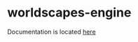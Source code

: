 # worldscapes-engine

Documentation is located [here](https://github.com/SFilinsky/worldscapes-engine/wiki/about-engine)

